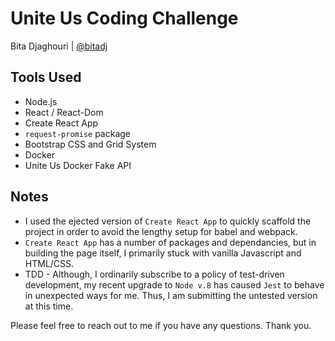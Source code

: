# Unite Us Coding Challenge

Bita Djaghouri | [@bitadj](https://github.com/bitadj)

## Tools Used
- Node.js
- React / React-Dom
- Create React App
- `request-promise` package
- Bootstrap CSS and Grid System
- Docker
- Unite Us Docker Fake API


## Notes 
- I used the ejected version of `Create React App` to quickly scaffold the project in order to avoid the lengthy setup for babel and webpack. 
- `Create React App` has a number of packages and dependancies, but in building the page itself, I primarily stuck with vanilla Javascript and HTML/CSS. 
- TDD - Although, I ordinarily subscribe to a policy of test-driven development, my recent upgrade to  `Node v.8` has caused `Jest` to behave in unexpected ways for me. Thus, I am submitting the untested version at this time.

Please feel free to reach out to me if you have any questions. Thank you.